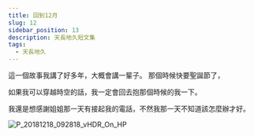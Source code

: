 ```yaml
---
title: 回到12月
slug: 12
sidebar_position: 13
description: 天長地久短文集
tags:
  - 天長地久
---
```


這一個故事我講了好多年，大概會講一輩子。
那個時候快要聖誕節了，

如果我可以穿越時空的話，我一定會回去抱那個時候的我一下。

我還是想感謝姐姐那一天有接起我的電話，不然我那一天不知道該怎麼辦才好。

![P_20181218_092818_vHDR_On_HP](https://e.brid.cf/i/2023/12/14/xkaqw4.webp)